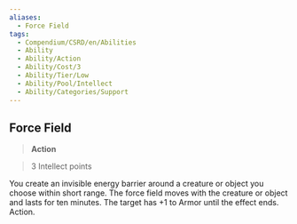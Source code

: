 ```yaml
---
aliases:
  - Force Field
tags:
  - Compendium/CSRD/en/Abilities
  - Ability
  - Ability/Action
  - Ability/Cost/3
  - Ability/Tier/Low
  - Ability/Pool/Intellect
  - Ability/Categories/Support
---
```

  
    
## Force Field    
>**Action**    
>3 Intellect points  
    
You create an invisible energy barrier around a creature or object you choose within short range. The force field moves with the creature or object and lasts for ten minutes. The target has +1 to Armor until the effect ends. Action.